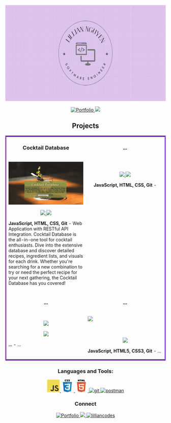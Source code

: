 <p align="center">
  <a target="_blank" href="https://lillian-nguyen.netlify.app/">
  <img height="300"  alt="Lillian Software Engineer" src="assets/githubbanner.png">  
  </a>
</p>
<p align="center"> 
  <a href="https://lillian-nguyen.netlify.app/" target="blank">
    <img src="https://img.shields.io/badge/Portfolio-68486F?&style=for-the-badge" alt="Portfolio">
  </a>
  <a href="http://linkedin.com/in/ldv-nguyen">
    <img src="https://img.shields.io/badge/LinkedIn-C0ADD1?logo=linkedin&style=for-the-badge">
  </a>
</p>

<h2 align="center">Projects</h2>
<table bordercolor="#7b31c4">
  
  <tr>
    <td width="50%" valign="top">
      <h3 align="center">Cocktail Database</h3>
        <br />
        <a target="_blank" href="#/">
            <img src="assets/cocktaildb.gif" width="100%" alt="cocktail database"/>
        </a>
        <br />
        <p align="center">
          <a href="https://github.com/lillian-nguyen/100devsC2/tree/main/class-28/cocktail-database" target="_blank">
            <img src="https://img.shields.io/static/v1?label=&message=REPO&color=505C81&style=for-the-badge&logo=github&logo-color=white"/>
          </a>  
          <a href="#" target="_blank">
            <img src="https://img.shields.io/static/v1?label=&message=LIVE%20SITE&color=846EA3&style=for-the-badge"/>
          </a>
      </p>
        <p><strong>JavaScript, HTML, CSS, Git</strong> - Web Application with RESTful API Integration. Cocktail Database is the all-in-one tool for cocktail enthusiasts. Dive into the extensive database and discover detailed recipes, ingredient lists, and visuals for each drink. Whether you're searching for a new combination to try or need the perfect recipe for your next gathering, the Cocktail Database has you covered!</p>
    </td>
    <td width="50%" valign="top">
      <h3 align="center">...</h3>
        <br />
      <a target="_blank" href="#/">
            <img src="#" width="100%"  alt=""/>
        </a>
        <br />
        <p align="center">
          <a href="#" target="_blank">
            <img src="https://img.shields.io/static/v1?label=&message=REPO&color=68486F&style=for-the-badge&logo=github&logo-color=white"/>
          </a>  
          <a href="#" target="_blank">
            <img src="#"/>
          </a>
      </p>
        <p align="center"><strong>JavaScript, HTML, CSS, Git</strong> - </p>
    </td>
  </tr>
  
  <tr>
    <td width="50%" valign="top">
      <h3 align="center">...</h3>
      <br />
        <p align="center">
          <a href="#" target="_blank">
            <img src="#"/>
          </a>
      </p>
      <p align="center">
          <a href="#" target="_blank">
            <img src="#"/>
          </a>  
      </p>
        <p><strong>...</strong> - ...</p>
    </td>
    <td width="50%" valign="top">
      <h3 align="center">...</h3>
        <br />
          <img src="#"/>
        <br />
        <br />
        <br />
        <p align="center">
          <a href="#" target="_blank">
            <img src="#"/>
          </a>  
        </p>
        <p><strong>JavaScript, HTML5, CSS3, Git</strong> - ...</p>
    </td>
  </tr>
</table>

<h3 align="center">Languages and Tools:</h3>
<p align="center"> 
  <a href="https://developer.mozilla.org/en-US/docs/Web/JavaScript" target="_blank" rel="noreferrer"> 
    <img src="https://raw.githubusercontent.com/devicons/devicon/master/icons/javascript/javascript-original.svg" alt="javascript" width="40" height="40"/> 
  </a> 
  <a href="https://www.w3schools.com/css/" target="_blank" rel="noreferrer"> 
    <img src="https://raw.githubusercontent.com/devicons/devicon/master/icons/css3/css3-original-wordmark.svg" alt="css3" width="40" height="40"/> 
  </a> 
  <a href="https://www.w3.org/html/" target="_blank" rel="noreferrer"> 
    <img src="https://raw.githubusercontent.com/devicons/devicon/master/icons/html5/html5-original-wordmark.svg" alt="html5" width="40" height="40"/> 
  </a> 
  <a href="https://git-scm.com/" target="_blank" rel="noreferrer"> 
    <img src="https://www.vectorlogo.zone/logos/git-scm/git-scm-icon.svg" alt="git" width="40" height="40"/> 
  </a> 
  <a href="https://postman.com" target="_blank" rel="noreferrer"> 
    <img src="https://www.vectorlogo.zone/logos/getpostman/getpostman-icon.svg" alt="postman" width="40" height="40"/> 
  </a> 
</p>

<h3 align="center">Connect</h3>
<p align="center">
  <a href="https://lillian-nguyen.netlify.app/" target="blank">
      <img src="https://img.shields.io/badge/Portfolio-68486F?&style=for-the-badge" alt="Portfolio">
    </a>
    <a href="http://linkedin.com/in/ldv-nguyen">
      <img src="https://img.shields.io/badge/LinkedIn-68486F?logo=linkedin&style=for-the-badge">
    </a>
    <a href="https://x.com/lilliancodes" target="blank">
      <img src="https://img.shields.io/badge/Twitter-68486F?logo=twitter&style=for-the-badge&logoColor=white" alt="lilliancodes" />
  </a> 
</p>

